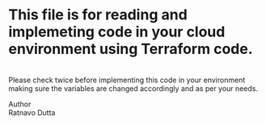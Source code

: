 # This file is for reading and implemeting code in your cloud environment using Terraform code.
<br>
Please check twice before implementing this code in your environment making sure the variables are changed accordingly and as per your needs.

<br>

Author
<br>
Ratnavo Dutta